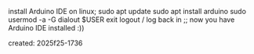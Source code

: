 install Arduino IDE on linux;
sudo apt update
sudo apt install arduino
sudo usermod -a -G dialout $USER
exit
logout / log back in
;; now you have Arduino IDE installed :))

created: 2025f25-1736
